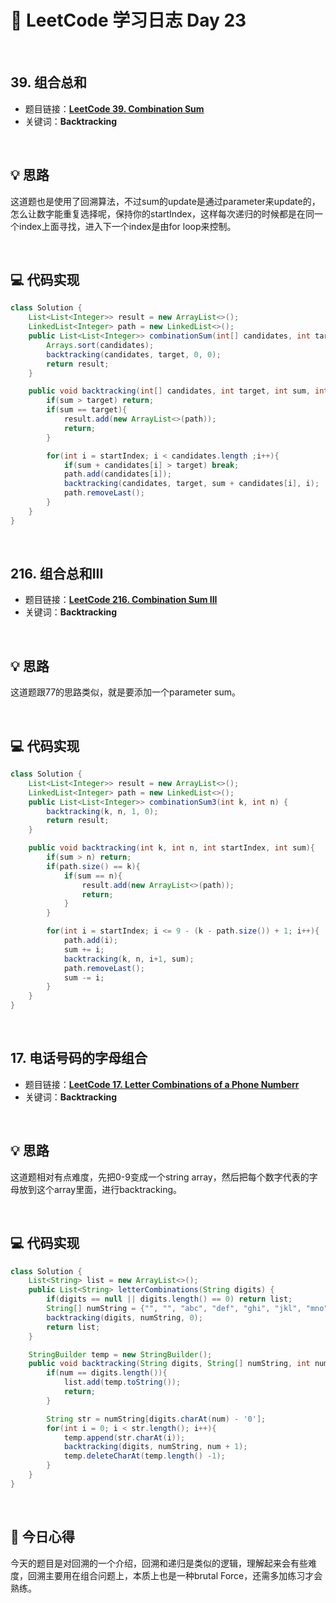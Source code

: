 # 📝 LeetCode 学习日志 Day 23

<br>

## 39. 组合总和
- 题目链接：[**LeetCode 39. Combination Sum**](https://leetcode.com/problems/combination-sum/)
- 关键词：**Backtracking**  

<br>

## 💡 思路
这道题也是使用了回溯算法，不过sum的update是通过parameter来update的，怎么让数字能重复选择呢，保持你的startIndex，这样每次递归的时候都是在同一个index上面寻找，进入下一个index是由for loop来控制。

<br>

## 💻 代码实现
```java
class Solution {
    List<List<Integer>> result = new ArrayList<>();
    LinkedList<Integer> path = new LinkedList<>();
    public List<List<Integer>> combinationSum(int[] candidates, int target) {
        Arrays.sort(candidates);
        backtracking(candidates, target, 0, 0);
        return result;
    }

    public void backtracking(int[] candidates, int target, int sum, int startIndex){
        if(sum > target) return;
        if(sum == target){
            result.add(new ArrayList<>(path));
            return;
        }

        for(int i = startIndex; i < candidates.length ;i++){
            if(sum + candidates[i] > target) break;
            path.add(candidates[i]);
            backtracking(candidates, target, sum + candidates[i], i);
            path.removeLast();
        }
    }
}
```

<br>

## 216. 组合总和III  
- 题目链接：[**LeetCode 216. Combination Sum III**](https://leetcode.com/problems/combination-sum-iii/description/)
- 关键词：**Backtracking**

<br>

## 💡 思路
这道题跟77的思路类似，就是要添加一个parameter sum。


<br>

## 💻 代码实现
```java
class Solution {
    List<List<Integer>> result = new ArrayList<>();
    LinkedList<Integer> path = new LinkedList<>();
    public List<List<Integer>> combinationSum3(int k, int n) {
        backtracking(k, n, 1, 0);
        return result;
    }

    public void backtracking(int k, int n, int startIndex, int sum){
        if(sum > n) return;
        if(path.size() == k){
            if(sum == n){
                result.add(new ArrayList<>(path));
                return;
            }
        }

        for(int i = startIndex; i <= 9 - (k - path.size()) + 1; i++){
            path.add(i);
            sum += i;
            backtracking(k, n, i+1, sum);
            path.removeLast();
            sum -= i;
        }
    }
}
```

<br>

## 17. 电话号码的字母组合
- 题目链接：[**LeetCode 17. Letter Combinations of a Phone Numberr**](https://leetcode.com/problems/letter-combinations-of-a-phone-number/)
- 关键词：**Backtracking**

<br>

## 💡 思路
这道题相对有点难度，先把0-9变成一个string array，然后把每个数字代表的字母放到这个array里面，进行backtracking。

<br>

## 💻 代码实现
```java
class Solution {
    List<String> list = new ArrayList<>();
    public List<String> letterCombinations(String digits) {
        if(digits == null || digits.length() == 0) return list;
        String[] numString = {"", "", "abc", "def", "ghi", "jkl", "mno", "pqrs", "tuv", "wxyz"};
        backtracking(digits, numString, 0);
        return list;
    }

    StringBuilder temp = new StringBuilder();
    public void backtracking(String digits, String[] numString, int num){
        if(num == digits.length()){
            list.add(temp.toString());
            return;
        }

        String str = numString[digits.charAt(num) - '0'];
        for(int i = 0; i < str.length(); i++){
            temp.append(str.charAt(i));
            backtracking(digits, numString, num + 1);
            temp.deleteCharAt(temp.length() -1);
        }
    }
}
```

<br>

## 📝 今日心得
今天的题目是对回溯的一个介绍，回溯和递归是类似的逻辑，理解起来会有些难度，回溯主要用在组合问题上，本质上也是一种brutal Force，还需多加练习才会熟练。